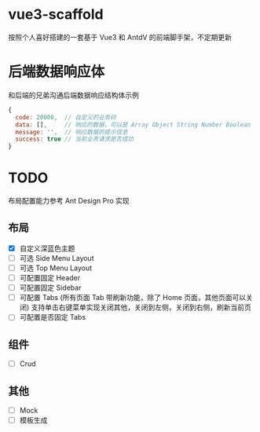 # vue3-scaffold
按照个人喜好搭建的一套基于 Vue3 和 AntdV 的前端脚手架，不定期更新

# 后端数据响应体
和后端的兄弟沟通后端数据响应结构体示例

```js
{
  code: 20000,  // 自定义的业务码
  data: [],     // 响应的数据，可以是 Array Object String Number Boolean
  message: '',  // 响应数据的提示信息
  success: true // 当前业务请求是否成功
}
```

# TODO
布局配置能力参考 Ant Design Pro 实现

## 布局
- [x] 自定义深蓝色主题
- [ ] 可选 Side Menu Layout
- [ ] 可选 Top Menu Layout
- [ ] 可配置固定 Header
- [ ] 可配置固定 Sidebar
- [ ] 可配置 Tabs (所有页面 Tab 带刷新功能，除了 Home 页面，其他页面可以关闭) 支持单击右键菜单实现关闭其他，关闭到左侧，关闭到右侧，刷新当前页
- [ ] 可配置是否固定 Tabs

## 组件
- [ ] Crud

## 其他
- [ ] Mock
- [ ] 模板生成